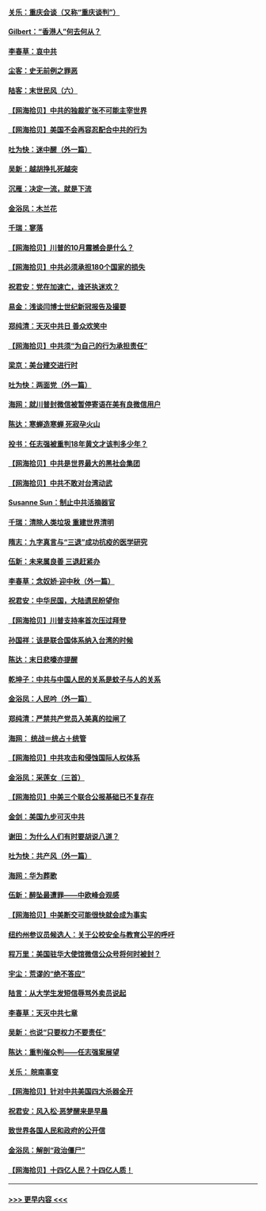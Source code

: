 #### [关乐：重庆会谈（又称“重庆谈判”）](../pages/nsc993/n12437525.md?t=09290951) 
#### [Gilbert：“香港人”何去何从？](../pages/nsc993/n12435894.md?t=09290951) 
#### [李春草：哀中共](../pages/nsc993/n12435874.md?t=09290951) 
#### [尘客：史无前例之罪恶](../pages/nsc993/n12435762.md?t=09290951) 
#### [陆客：末世民风（六）](../pages/nsc993/n12435354.md?t=09290951) 
#### [【网海拾贝】中共的独裁扩张不可能主宰世界](../pages/nsc993/n12435151.md?t=09290951) 
#### [【网海拾贝】美国不会再容忍配合中共的行为](../pages/nsc993/n12433808.md?t=09290951) 
#### [吐为快：迷中醒（外一篇）](../pages/nsc993/n12433585.md?t=09290951) 
#### [吴新：越胡挣扎死越突](../pages/nsc993/n12433562.md?t=09290951) 
#### [沉雁：决定一流，就是下流](../pages/nsc993/n12432128.md?t=09290951) 
#### [金浴凤：木兰花](../pages/nsc993/n12432124.md?t=09290951) 
#### [千瑞：寥落](../pages/nsc993/n12432071.md?t=09290951) 
#### [【网海拾贝】川普的10月震撼会是什么？](../pages/nsc993/n12431624.md?t=09290951) 
#### [【网海拾贝】中共必须承担180个国家的损失](../pages/nsc993/n12428893.md?t=09290951) 
#### [祝君安：党在加速亡，谁还执迷欢？](../pages/nsc993/n12428652.md?t=09290951) 
#### [易金：浅谈闫博士世纪新冠报告及撮要](../pages/nsc993/n12426822.md?t=09290951) 
#### [郑纯清：天灭中共日 善众欢笑中](../pages/nsc993/n12426784.md?t=09290951) 
#### [【网海拾贝】中共须“为自己的行为承担责任”](../pages/nsc993/n12426067.md?t=09290951) 
#### [梁京：美台建交进行时](../pages/nsc993/n12424066.md?t=09290951) 
#### [吐为快：两面党（外一篇）](../pages/nsc993/n12424043.md?t=09290951) 
#### [海网：就川普封微信被暂停寄语在美有良微信用户](../pages/nsc993/n12424021.md?t=09290951) 
#### [陈达：寒蝉造寒蝉 死寂孕火山](../pages/nsc993/n12423958.md?t=09290951) 
#### [投书：任志强被重判18年黄文才该判多少年？](../pages/nsc993/n12423672.md?t=09290951) 
#### [【网海拾贝】中共是世界最大的黑社会集团](../pages/nsc993/n12423543.md?t=09290951) 
#### [【网海拾贝】中共不敢对台湾动武](../pages/nsc993/n12421418.md?t=09290951) 
#### [Susanne Sun：制止中共活摘器官](../pages/nsc993/n12419654.md?t=09290951) 
#### [千瑞：清除人类垃圾 重建世界清明](../pages/nsc993/n12419414.md?t=09290951) 
#### [隋志：九字真言与“三退”成功抗疫的医学研究](../pages/nsc993/n12419248.md?t=09290951) 
#### [伍新：未来属良善 三退赶紧办](../pages/nsc993/n12418496.md?t=09290951) 
#### [李春草：念奴娇·迎中秋（外一篇）](../pages/nsc993/n12418465.md?t=09290951) 
#### [祝君安：中华民国，大陆遗民盼望你](../pages/nsc993/n12418089.md?t=09290951) 
#### [【网海拾贝】川普支持率首次压过拜登](../pages/nsc993/n12418050.md?t=09290951) 
#### [孙国祥：该是联合国体系纳入台湾的时候](../pages/nsc993/n12417369.md?t=09290951) 
#### [陈达：末日悲嚎亦提醒](../pages/nsc993/n12416736.md?t=09290951) 
#### [乾坤子：中共与中国人民的关系是蚊子与人的关系](../pages/nsc993/n12416632.md?t=09290951) 
#### [金浴凤：人民吟（外一篇）](../pages/nsc993/n12416567.md?t=09290951) 
#### [郑纯清：严禁共产党员入美真的拉闸了](../pages/nsc993/n12416550.md?t=09290951) 
#### [海网： 统战＝统占＋统管](../pages/nsc993/n12416404.md?t=09290951) 
#### [【网海拾贝】中共攻击和侵蚀国际人权体系](../pages/nsc993/n12416250.md?t=09290951) 
#### [金浴凤：采莲女（三首）](../pages/nsc993/n12415517.md?t=09290951) 
#### [【网海拾贝】中美三个联合公报基础已不复存在](../pages/nsc993/n12415054.md?t=09290951) 
#### [金剑：美国九步可灭中共](../pages/nsc993/n12413183.md?t=09290951) 
#### [谢田：为什么人们有时要胡说八道？](../pages/nsc993/n12411861.md?t=09290951) 
#### [吐为快：共产风（外一篇）](../pages/nsc993/n12411761.md?t=09290951) 
#### [海网：华为葬歌](../pages/nsc993/n12410381.md?t=09290951) 
#### [伍新：醉坠最遭罪——中欧峰会观感](../pages/nsc993/n12410364.md?t=09290951) 
#### [【网海拾贝】中美断交可能很快就会成为事实](../pages/nsc993/n12409495.md?t=09290951) 
#### [纽约州参议员候选人：关于公校安全与教育公平的呼吁](../pages/nsc993/n12409228.md?t=09290951) 
#### [程万里：美国驻华大使馆微信公众号将何时被封？](../pages/nsc993/n12407397.md?t=09290951) 
#### [宇尘：荒谬的“绝不答应”](../pages/nsc993/n12407360.md?t=09290951) 
#### [陆言：从大学生发短信辱骂外卖员说起](../pages/nsc993/n12407285.md?t=09290951) 
#### [李春草：天灭中共七章](../pages/nsc993/n12406988.md?t=09290951) 
#### [吴新：也说“只要权力不要责任”](../pages/nsc993/n12406966.md?t=09290951) 
#### [陈达：重判催众判——任志强案展望](../pages/nsc993/n12404540.md?t=09290951) 
#### [关乐： 皖南事变](../pages/nsc993/n12404288.md?t=09290951) 
#### [【网海拾贝】针对中共美国四大杀器全开](../pages/nsc993/n12404172.md?t=09290951) 
#### [祝君安：风入松‧恶梦醒来是早晨](../pages/nsc993/n12401953.md?t=09290951) 
#### [致世界各国人民和政府的公开信](../pages/nsc993/n12401824.md?t=09290951) 
#### [金浴凤：解剖“政治僵尸”](../pages/nsc993/n12401808.md?t=09290951) 
#### [【网海拾贝】十四亿人民？十四亿人质！](../pages/nsc993/n12401708.md?t=09290951) 

----
#### [ >>> 更早内容 <<< ](../indexes/nsc993-earlier.md)

